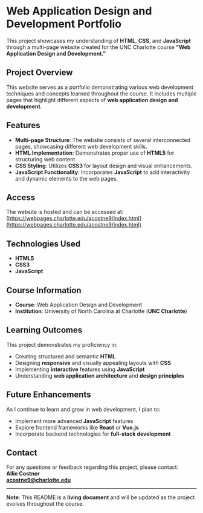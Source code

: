 # **Web Application Design and Development Portfolio**

This project showcases my understanding of **HTML**, **CSS**, and **JavaScript** through a multi-page website created for the UNC Charlotte course **"Web Application Design and Development."**

## **Project Overview**

This website serves as a portfolio demonstrating various web development techniques and concepts learned throughout the course. It includes multiple pages that highlight different aspects of **web application design and development**.

## **Features**

- **Multi-page Structure**: The website consists of several interconnected pages, showcasing different web development skills.
- **HTML Implementation**: Demonstrates proper use of **HTML5** for structuring web content.
- **CSS Styling**: Utilizes **CSS3** for layout design and visual enhancements.
- **JavaScript Functionality**: Incorporates **JavaScript** to add interactivity and dynamic elements to the web pages.

## **Access**

The website is hosted and can be accessed at:  
[https://webpages.charlotte.edu/acostne9/index.html](https://webpages.charlotte.edu/acostne9/index.html)

## **Technologies Used**

- **HTML5**
- **CSS3**
- **JavaScript**

## **Course Information**

- **Course**: Web Application Design and Development  
- **Institution**: University of North Carolina at Charlotte (**UNC Charlotte**)

## **Learning Outcomes**

This project demonstrates my proficiency in:

- Creating structured and semantic **HTML**
- Designing **responsive** and visually appealing layouts with **CSS**
- Implementing **interactive** features using **JavaScript**
- Understanding **web application architecture** and **design principles**

## **Future Enhancements**

As I continue to learn and grow in web development, I plan to:

- Implement more advanced **JavaScript** features
- Explore frontend frameworks like **React** or **Vue.js**
- Incorporate backend technologies for **full-stack development**

## **Contact**

For any questions or feedback regarding this project, please contact:  
**Allie Costner**  
**acostne9@charlotte.edu**

---

**Note**: This README is a **living document** and will be updated as the project evolves throughout the course.






